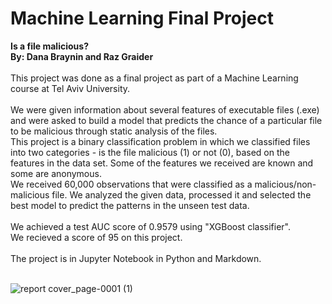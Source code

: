 # Machine Learning Final Project
**Is a file malicious?**<br>
**By: Dana Braynin and Raz Graider**<br><br>
This project was done as a final project as part of a Machine Learning course at Tel Aviv University.<br><br>
We were given information about several features of executable files (.exe) and were asked to build a model that predicts the chance of a particular file to be malicious through static analysis of the files.<br>
This project is a binary classification problem in which we classified files into two categories - is the file malicious (1) or not (0), based on the features in the data set. Some of the features we received are known and some are anonymous.<br>
We received 60,000 observations that were classified as a malicious/non-malicious file. We analyzed the given data, processed it and selected the best model to predict the patterns in the unseen test data.<br><br>
We achieved a test AUC score of 0.9579 using "XGBoost classifier".<br>
We recieved a score of 95 on this project.<br><br>
The project is in Jupyter Notebook in Python and Markdown.<br><br>


![report cover_page-0001 (1)](https://github.com/DanaBraynin/Machine_Learning_Final_Project/assets/114236961/9978725b-dda3-457f-aabd-c9979813ee34)

